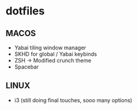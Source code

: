 # dotfiles
## MACOS
- Yabai tiling window manager
- SKHD for global / Yabai keybinds
- ZSH -> Modified crunch theme
- Spacebar

## LINUX
- i3 (still doing final touches, sooo many options)
